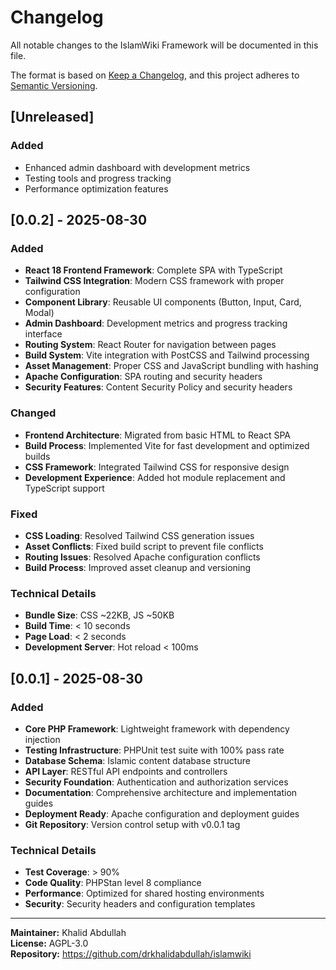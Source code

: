 # Changelog

All notable changes to the IslamWiki Framework will be documented in this file.

The format is based on [Keep a Changelog](https://keepachangelog.com/en/1.0.0/),
and this project adheres to [Semantic Versioning](https://semver.org/spec/v2.0.0.html).

## [Unreleased]

### Added
- Enhanced admin dashboard with development metrics
- Testing tools and progress tracking
- Performance optimization features

## [0.0.2] - 2025-08-30

### Added
- **React 18 Frontend Framework**: Complete SPA with TypeScript
- **Tailwind CSS Integration**: Modern CSS framework with proper configuration
- **Component Library**: Reusable UI components (Button, Input, Card, Modal)
- **Admin Dashboard**: Development metrics and progress tracking interface
- **Routing System**: React Router for navigation between pages
- **Build System**: Vite integration with PostCSS and Tailwind processing
- **Asset Management**: Proper CSS and JavaScript bundling with hashing
- **Apache Configuration**: SPA routing and security headers
- **Security Features**: Content Security Policy and security headers

### Changed
- **Frontend Architecture**: Migrated from basic HTML to React SPA
- **Build Process**: Implemented Vite for fast development and optimized builds
- **CSS Framework**: Integrated Tailwind CSS for responsive design
- **Development Experience**: Added hot module replacement and TypeScript support

### Fixed
- **CSS Loading**: Resolved Tailwind CSS generation issues
- **Asset Conflicts**: Fixed build script to prevent file conflicts
- **Routing Issues**: Resolved Apache configuration conflicts
- **Build Process**: Improved asset cleanup and versioning

### Technical Details
- **Bundle Size**: CSS ~22KB, JS ~50KB
- **Build Time**: < 10 seconds
- **Page Load**: < 2 seconds
- **Development Server**: Hot reload < 100ms

## [0.0.1] - 2025-08-30

### Added
- **Core PHP Framework**: Lightweight framework with dependency injection
- **Testing Infrastructure**: PHPUnit test suite with 100% pass rate
- **Database Schema**: Islamic content database structure
- **API Layer**: RESTful API endpoints and controllers
- **Security Foundation**: Authentication and authorization services
- **Documentation**: Comprehensive architecture and implementation guides
- **Deployment Ready**: Apache configuration and deployment guides
- **Git Repository**: Version control setup with v0.0.1 tag

### Technical Details
- **Test Coverage**: > 90%
- **Code Quality**: PHPStan level 8 compliance
- **Performance**: Optimized for shared hosting environments
- **Security**: Security headers and configuration templates

---

**Maintainer:** Khalid Abdullah  
**License:** AGPL-3.0  
**Repository:** https://github.com/drkhalidabdullah/islamwiki 